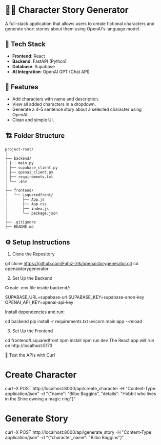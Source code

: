 # 🧙‍♂️ Character Story Generator

A full-stack application that allows users to create fictional characters and generate short stories about them using OpenAI's language model.

## 🧰 Tech Stack

- **Frontend**: React
- **Backend**: FastAPI (Python)
- **Database**: Supabase
- **AI Integration**: OpenAI GPT (Chat API)


## 🚀 Features

- Add characters with name and description.
- View all added characters in a dropdown.
- Generate a 4–5 sentence story about a selected character using OpenAI.
- Clean and simple UI.


## 🏗️ Folder Structure
```bash
project-root/
│
├── backend/
│ ├── main.py
│ ├── supabase_client.py
│ ├── openai_client.py
│ ├── requirements.txt
│ └── .env
│
├── frontend/
│   └── Lsquaredfront/
│       ├── App.js
│       ├── App.css
│       ├── index.js
│       └── package.json
│
├── .gitignore
├── README.md
```

## ⚙️ Setup Instructions

1. Clone the Repository

git clone https://github.com/Fahiz-ztk/openaistorygenerator.git
cd openaistorygenerator

2. Set Up the Backend

Create .env file inside backend/:

SUPABASE_URL=supabase-url
SUPABASE_KEY=supabase-anon-key
OPENAI_API_KEY=openai-api-key

Install dependencies and run:

cd backend
pip install -r requirements.txt
uvicorn main:app --reload

3. Set Up the Frontend

cd frontend/Lsquaredfront
npm install
npm run dev
The React app will run on http://localhost:5173

🧪 Test the APIs with Curl

# Create Character

curl -X POST http://localhost:8000/api/create_character -H "Content-Type: application/json" -d "{\"name\": \"Bilbo Baggins\", \"details\": \"Hobbit who lives in the Shire owning a magic ring\"}"


# Generate Story

curl -X POST http://localhost:8000/api/generate_story -H "Content-Type: application/json" -d "{\"character_name\": \"Bilbo Baggins\"}"
